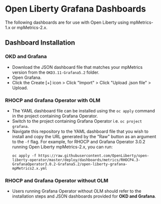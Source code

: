 # Open Liberty Grafana Dashboards

The following dashboards are for use with Open Liberty using mpMetrics-1.x or mpMetrics-2.x.

## Dashboard Installation 
### OKD and Grafana
- Download the JSON dashboard file that matches your mpMetrics version from the `OKD3.11-Grafana5.2` folder.
- Open Grafana.
- Click the Create [+] icon > Click "Import" > Click "Upload .json file" > Upload.

### RHOCP and Grafana Operator with OLM

- The YAML dashboard file can be installed using the `oc apply` command in the project containing Grafana Operator.
- Switch to the project containing Grafana Operator i.e. `oc project grafana`.
- Navigate this repository to the YAML dashboard file that you wish to install and copy the URL generated by the "Raw" button as an argument to the `-f` flag. For example, for RHOCP and Grafana Operator 3.0.2 running Open Liberty mpMetrics-2.x, you can run:
    ```
    oc apply -f https://raw.githubusercontent.com/OpenLiberty/open-liberty-operator/master/deploy/dashboards/metrics/RHOCP4.3-GrafanaOperator3.0.2-Grafana5.2/open-liberty-grafana-mpMetrics2.x.yml
    ```

### RHOCP and Grafana Operator without OLM
- Users running Grafana Operator without OLM should refer to the installation steps and JSON dashboards provided for **OKD and Grafana**.
